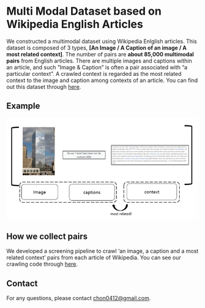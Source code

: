 # Multi Modal Dataset based on Wikipedia English Articles 
We constructed a multimodal dataset using Wikipedia Enlglish articles. This dataset is composed of 3 types, **[An Image / A Caption of an image / A most related context]**. The number of pairs are **about 85,000 multimodal pairs** from English articles. There are multiple images and captions within an article, and such ”Image & Caption” is often a pair associated with “a particular context”. A crawled context is regarded as the most related context to the image and caption among contexts of an article. You can find out this dataset through [here](https://github.com/seobeomjin/multimodal-dataset-from-wikipedia/tree/main/dataset).
## Example 
![Example](images/fig1.jpg)
## How we collect pairs
We developed a screening pipeline to crawl ‘an image, a caption and a most related context’ pairs from each article of Wikipedia. You can see our crawling code through [here](https://github.com/seobeomjin/multimodal-dataset-from-wikipedia/crawler).

## Contact
For any questions, please contact chon0412@gmail.com.

<!-- # dataset info 
- total number 
- types 
- how to crawl 
- dataset folder 
    - each  file description 
- scripts 
    - each function description  -->
